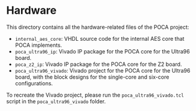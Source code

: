 # Hardware

This directory contains all the hardware-related files of the POCA project:
- `internal_aes_core`: VHDL source code for the internal AES core that POCA implements.
- `poca_ultra96_ip`: Vivado IP package for the POCA core for the Ultra96 board.
- `poca_z2_ip`: Vivado IP package for the POCA core for the Z2 board.
- `poca_ultra96_vivado`: Vivado project for the POCA core for the Ultra96 board, with the block designs for the single-core and six-core configurations.

To recreate the Vivado project, please run the `poca_ultra96_vivado.tcl` script in the `poca_ultra96_vivado` folder.
